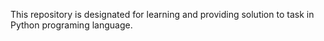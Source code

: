 This repository is designated for learning and providing solution to task in Python programing language.
